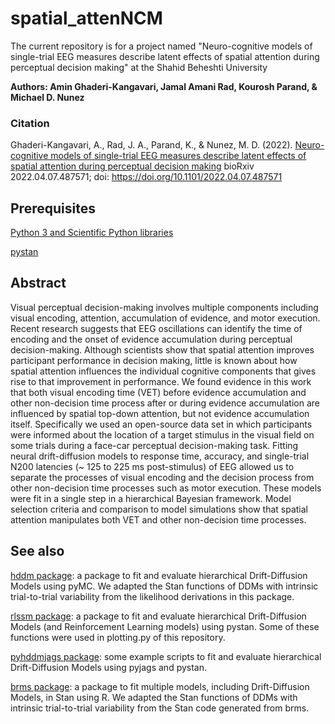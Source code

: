 # spatial_attenNCM
The current repository is for a project named "Neuro-cognitive models of single-trial EEG measures describe latent effects of spatial attention during perceptual decision making" at the Shahid Beheshti University

**Authors: Amin Ghaderi-Kangavari, Jamal Amani Rad, Kourosh Parand, & Michael D. Nunez**

### Citation
Ghaderi-Kangavari, A., Rad, J. A., Parand, K., & Nunez, M. D.  (2022). [Neuro-cognitive models of single-trial EEG measures describe latent effects of spatial attention during perceptual decision making](https://www.biorxiv.org/content/10.1101/2022.04.07.487571v1) bioRxiv 2022.04.07.487571; doi: https://doi.org/10.1101/2022.04.07.487571 

## Prerequisites

[Python 3 and Scientific Python libraries](https://www.anaconda.com/products/individual)

[pystan](https://pystan.readthedocs.io)


## Abstract 
Visual perceptual decision-making involves multiple components including visual encoding, attention, accumulation of evidence, and motor execution. Recent research suggests that EEG oscillations can identify the time of encoding and the onset of evidence accumulation during perceptual decision-making. Although scientists show that spatial attention improves participant performance in decision making, little is known about how spatial attention influences the individual cognitive components that gives rise to that improvement in performance. We found evidence in this work that both visual encoding time (VET) before evidence accumulation and other non-decision time process after or during evidence accumulation are influenced by spatial top-down attention, but not evidence accumulation itself. Specifically we used an open-source data set in which participants were informed about the location of a target stimulus in the visual field on some trials during a face-car perceptual decision-making task. Fitting neural drift-diffusion models to response time, accuracy, and single-trial N200 latencies (~ 125 to 225 ms post-stimulus) of EEG allowed us to separate the processes of visual encoding and the decision process from other non-decision time processes such as motor execution. These models were fit in a single step in a hierarchical Bayesian framework. Model selection criteria and comparison to model simulations show that spatial attention manipulates both VET and other non-decision time processes.


## See also

[hddm package](https://github.com/hddm-devs/hddm): a package to fit and evaluate hierarchical Drift-Diffusion Models using pyMC. We adapted the Stan functions of DDMs with intrinsic trial-to-trial variability from the likelihood derivations in this package. 

[rlssm package](https://github.com/laurafontanesi/rlssm): a package to fit and evaluate hierarchical Drift-Diffusion Models (and Reinforcement Learning models) using pystan. Some of these functions were used in plotting.py of this repository.

[pyhddmjags package](https://github.com/mdnunez/pyhddmjags): some example scripts to fit and evaluate hierarchical Drift-Diffusion Models using pyjags and pystan.

[brms package](https://github.com/paul-buerkner/brms): a package to fit multiple models, including Drift-Diffusion Models, in Stan using R. We adapted the Stan functions of DDMs with intrinsic trial-to-trial variability from the Stan code generated from brms.
